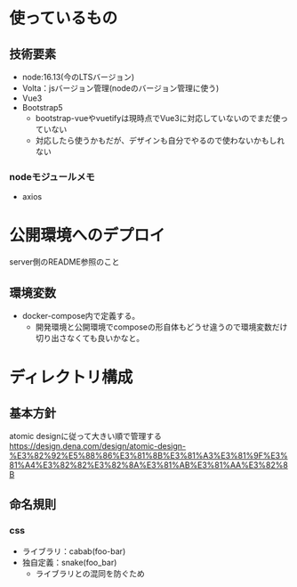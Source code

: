 # 使っているもの
## 技術要素
- node:16.13(今のLTSバージョン)
- Volta：jsバージョン管理(nodeのバージョン管理に使う)
- Vue3
- Bootstrap5
    - bootstrap-vueやvuetifyは現時点でVue3に対応していないのでまだ使っていない
    - 対応したら使うかもだが、デザインも自分でやるので使わないかもしれない


### nodeモジュールメモ  
- axios 

# 公開環境へのデプロイ
server側のREADME参照のこと
## 環境変数
- docker-compose内で定義する。
  - 開発環境と公開環境でcomposeの形自体もどうせ違うので環境変数だけ切り出さなくても良いかなと。

# ディレクトリ構成
## 基本方針
atomic designに従って大きい順で管理する  
https://design.dena.com/design/atomic-design-%E3%82%92%E5%88%86%E3%81%8B%E3%81%A3%E3%81%9F%E3%81%A4%E3%82%82%E3%82%8A%E3%81%AB%E3%81%AA%E3%82%8B

## 命名規則
### css
- ライブラリ：cabab(foo-bar)
- 独自定義：snake(foo_bar)
  - ライブラリとの混同を防ぐため

